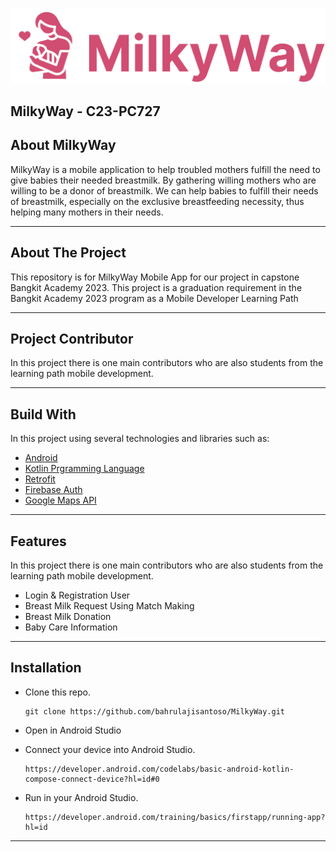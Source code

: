 ![img](https://github.com/bahrulajisantoso/MilkyWay/blob/master/assets/logo.png)

## MilkyWay - C23-PC727</h1>

<h2>About MilkyWay</h2>
<p>
MilkyWay is a mobile application to help troubled mothers fulfill the need to give babies their needed breastmilk. By gathering willing mothers who are willing to be a donor of breastmilk. We can help babies to fulfill their needs of breastmilk, especially on the exclusive breastfeeding necessity, thus helping many mothers in their needs.
</p>

<hr>
<h2>About The Project</h2>
<p>
  This repository is for MilkyWay Mobile App for our project in capstone Bangkit Academy 2023. 
  This project is a graduation requirement in the Bangkit Academy 2023 program as a Mobile Developer Learning Path
</p>

<hr>
<h2>Project Contributor</h2>
<p>
  In this project there is one main contributors who are also students from the learning path mobile development.
</p>
<ul>
</ul>

<hr>
<h2>Build With</h2>
<p>
  In this project using several technologies and libraries such as:
</p>
<ul>
  <li><a href="https://developer.android.com/">Android</a></li>
  <li><a href="https://kotlinlang.org/">Kotlin Prgramming Language</a></li>
  <li><a href="https://square.github.io/retrofit/">Retrofit</a></li>
  <li><a href="https://firebase.google.com/docs/auth">Firebase Auth</a></li>
  <li><a href="https://developers.google.com/maps/documentation">Google Maps API</a></li>
</ul>
<hr>


<h2>Features</h2>
<p>
  In this project there is one main contributors who are also students from the learning path mobile development.
</p>
<ul>
  <li>Login & Registration User</li> 
  <li>Breast Milk Request Using Match Making</li> 
  <li>Breast Milk Donation</li> 
  <li>Baby Care Information</li>
</ul>


<hr>
<h2>Installation</h2>

* Clone this repo.

  ```
  git clone https://github.com/bahrulajisantoso/MilkyWay.git
  ```
* Open in Android Studio
* Connect your device into Android Studio.

  ```
  https://developer.android.com/codelabs/basic-android-kotlin-compose-connect-device?hl=id#0
  ```
* Run in your Android Studio.

  ```
  https://developer.android.com/training/basics/firstapp/running-app?hl=id
  ```
<hr>
